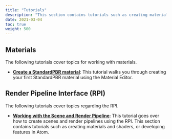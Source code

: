 ```yaml
---
title: "Tutorials"
description: "This section contains tutorials such as creating materials and shaders, or developing features in Atom."
date: 2021-03-04
toc: true
weight: 500
---
```


## Materials
The following tutorials cover topics for working with materials. 
- [**Create a StandardPBR material**](create-standardpbr-material.md): This tutorial walks you through creating your first StandardPBR material using the Material Editor.

## Render Pipeline Interface (RPI)
The following tutorials cover topics regarding the RPI. 
- [**Working with the Scene and Render Pipeline**](rpi/working-with-scene-and-rendering-pipeline.md): This tutorial goes over how to create scenes and render pipelines using the RPI.
This section contains tutorials such as creating materials and shaders, or developing features in Atom. 
